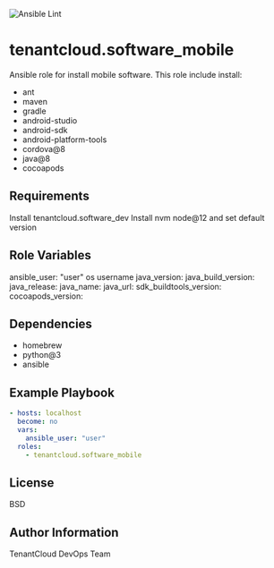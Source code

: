 
![Ansible Lint](https://github.com/tenantcloud/ansible-role-software-mobile/workflows/Lint%20Ansible%20Roles/badge.svg?branch-master)

tenantcloud.software_mobile
=========

Ansible role for install mobile software. This role include install:

  - ant
  - maven
  - gradle
  - android-studio
  - android-sdk
  - android-platform-tools
  - cordova@8
  - java@8
  - cocoapods

Requirements
------------

Install tenantcloud.software_dev
Install nvm node@12 and set default version

Role Variables
--------------

ansible_user: "user" os username
java_version:
java_build_version:
java_release:
java_name:
java_url:
sdk_buildtools_version:
cocoapods_version:

Dependencies
------------

  - homebrew
  - python@3
  - ansible

Example Playbook
----------------

```yaml
- hosts: localhost
  become: no
  vars:
    ansible_user: "user"
  roles:
    - tenantcloud.software_mobile
```

License
-------

BSD

Author Information
------------------

TenantCloud DevOps Team
